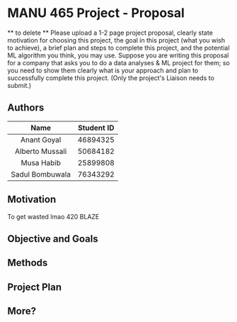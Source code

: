 # MANU 465 Project - Proposal

** to delete **
Please upload a 1-2 page project proposal, clearly state motivation for choosing this project, the goal in this project (what you wish to achieve), a brief plan and steps to complete this project, and the potential ML algorithm you think, you may use. Suppose you are writing this proposal for a company that asks you to do a data analyses & ML project for them; so you need to show them clearly what is your approach and plan to successfully complete this project. (Only the project's Liaison needs to submit.)

## Authors

|       Name      | Student ID |
|:---------------:|:----------:|
|   Anant Goyal   |  46894325  |
| Alberto Mussali |  50684182  |
|    Musa Habib   |  25899808  |
| Sadul Bombuwala |  76343292  |


## Motivation
To get wasted lmao 420 BLAZE


## Objective and Goals



## Methods



## Project Plan



## More?

